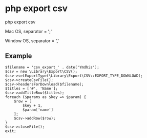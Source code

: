 # php export csv
php export csv

Mac OS, separator = ';'

Window OS, separator = ','

## Example
```
$filename = 'csv_export_' . date('Ymdhis');
$csv = new \Library\Export\CSV();
$csv->setExportType(\Library\Export\CSV::EXPORT_TYPE_DOWNLOAD);
$csv->createCsvFile();
$csv->headersForDownload($filename);
$titles = ['#', 'Name'];
$csv->addTitleRow($titles);
foreach ($params as $key => $param) {
    $row = [
        $key + 1,
        $param['name']
    ];
    $csv->addRow($row);
}
$csv->closeFile();
exit;
```
